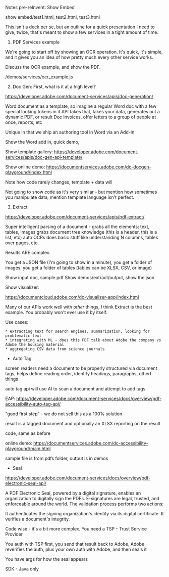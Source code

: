 Notes pre-reInvent:
Show Embed

show embed/test1.html, test2.html, test3.html

This isn't a deck per se, but an outline for a quick presentation I need to give, twice, that's meant to show a few services in a tight amount of time. 


1) PDF Services example

We're going to start off by showing an OCR operation. It's quick, it's simple, and it gives you an idea of how pretty much every other service works.

Discuss the OCR example, and show the PDF.

/demos/services/ocr_example.js


2) Doc Gen: First, what is it at a high level?


https://developer.adobe.com/document-services/apis/doc-generation/

Word document as a template, so imagine a regular Word doc with a few special looking tokens in it
API takes that, takes your data, generates out a dynamic PDF, or result Doc
Invoices, offer letters to a group of people at once, reports, etc

Unique in that we ship an authoring tool in Word via an Add-In

Show the Word add in, quick demo, 

Show template gallery:
https://developer.adobe.com/document-services/apis/doc-gen-api-template/

Show online demo:
https://documentservices.adobe.com/dc-docgen-playground/index.html

Note how code rarely changes, template + data will

Not going to show code as it's very similar - but mention how sometimes you manipulate data, mention 
template language isn't perfect.

3) Extract

https://developer.adobe.com/document-services/apis/pdf-extract/

Super intelligent parsing of a document - 
	grabs all the elements: text, tables, images
	grabs document tree knowledge (this is a header, this is a list, etc)
	auto OCRs
	does basic stuff like understanding N columns, tables over pages, etc.

Results ARE complex. 

You get a JSON file (I'm going to show in a minute), you get a folder of images, you get a folder of tables 
(tables can be XLSX, CSV, or image)

Show input doc, sample.pdf
Show demos/extract/output, show the json

Show visualizer: 

https://documentcloud.adobe.com/dc-visualizer-app/index.html

Many of our APIs work well with _other_ things, I think Extract is the best example. You probably won't ever use it by itself. 

Use cases:

	* extracting text for search engines, summarization, looking for problematic text
	* integrating with ML - does this PDF talk about Adobe the company vs Adobe the housing material
	* aggregating CSV data from science journals

* Auto Tag

screen readers need a document to be properly structured via document tags, helps define reading order, identify headings, paragraphs, othert things

auto tag api will use AI to scan a document and attempt to add tags

EAP: 
https://developer.adobe.com/document-services/docs/overview/pdf-accessibility-auto-tag-api/

"good first step" - we do not sell this as a 100% solution

result is a tagged document and optionally an XLSX reporting on the result

code, same as before

online demo: https://documentservices.adobe.com/dc-accessibility-playground/main.html

sample file is from pdfs folder, output is in demos

* Seal 

https://developer.adobe.com/document-services/docs/overview/pdf-electronic-seal-api/

A PDF Electronic Seal, powered by a digital signature, enables an organization to digitally sign the PDFs. E-signatures are legal, trusted, and enforceable around the world. The validation process performs two actions:

It authenticates the signing organization's identity via its digital certificate.
It verifies a document's integrity.

Code wise - it's a bit more complex. You need a TSP - Trust Service Provider

You auth with TSP first, you send that result back to Adobe, Adobe reverifies the auth, plus your own auth with Adobe, 
and then seals it

You have args for how the seal appears

SDK - Java only


